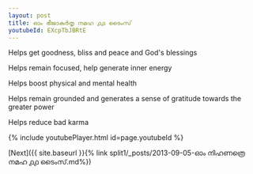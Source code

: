 ```yaml
---
layout: post
title: ഓം ഭീജാകർതൃ നമഹ ൧൧ ടൈംസ്
youtubeId: EXcpTbJBRtE
---
```

 
 
Helps get goodness, bliss and peace and God's blessings
 
Helps remain focused, help generate inner energy 
 
Helps boost physical and mental health 
 
Helps remain grounded and generates a sense of gratitude towards the greater power 
 
Helps reduce bad karma
 
 
 
 


{% include youtubePlayer.html id=page.youtubeId %}
 
[Next]({{ site.baseurl }}{% link  split1/_posts/2013-09-05-ഓം നിഹണത്രെ നമഹ ൧൧ ടൈംസ്.md%})
 
